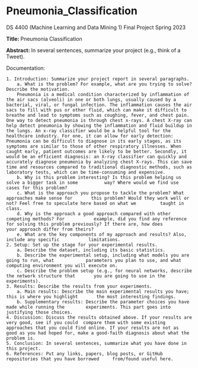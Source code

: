 # Pneumonia_Classification
DS 4400 (Machine Learning and Data Mining 1) Final Project Spring 2023

<b> Title: </b> Pneumonia Classification

<b> Abstract: </b> In several sentences, summarize your project (e.g., think of a Tweet).

Documentation:

	1. Introduction: Summarize your project report in several paragraphs.
		a. What is the problem? For example, what are you trying to solve? Describe the motivation.
		Pneumonia is a medical condition characterized by inflammation of the air sacs (alveoli) in one or both lungs, usually caused by a bacterial, viral, or fungal infection. The inflammation causes the air sacs to fill with pus or other fluid, which can make it difficult to breathe and lead to symptoms such as coughing, fever, and chest pain.  One way to detect pneumonia is through chest x-rays. A chest X-ray can help detect pneumonia by showing the inflammation and fluid buildup in the lungs. An x-ray classifier would be a helpful tool for the healthcare industry. For one, it can allow for early detection: Pneumonia can be difficult to diagnose in its early stages, as its symptoms are similar to those of other respiratory illnesses. When caught early, patient outcomes are likely to be better. Secondly, it would be an efficient diagnosis: an X-ray classifier can quickly and accurately diagnose pneumonia by analyzing chest X-rays. This can save time and resources compared to traditional diagnostic methods, such as laboratory tests, which can be time-consuming and expensive. 
		b. Why is this problem interesting? Is this problem helping us solve a bigger task in some 			way? Where would we find use cases for this problem?
		c. What is the approach you propose to tackle the problem? What approaches make sense for 		this problem? Would they work well or not? Feel free to speculate here based on what we 		taught in class.
		d. Why is the approach a good approach compared with other competing methods? For 			example, did you find any reference for solving this problem previously? If there are, how does 		your approach differ from theirs?
		e. What are the key components of my approach and results? Also, include any specific 			limitations.
	2. Setup: Set up the stage for your experimental results.
		a. Describe the dataset, including its basic statistics.
		b. Describe the experimental setup, including what models you are going to run, what 			parameters you plan to use, and what computing environment you will execute on.
		c. Describe the problem setup (e.g., for neural networks, describe the network structure that 		you are going to use in the experiments).
	3. Results: Describe the results from your experiments.
		a. Main results: Describe the main experimental results you have; this is where you highlight 		the most interesting findings.
		b. Supplementary results: Describe the parameter choices you have made while running the 		experiments. This part goes into justifying those choices.
	4. Discussion: Discuss the results obtained above. If your results are very good, see if you could 	compare them with some existing approaches that you could find online. If your results are not as 	good as you had hoped for, make a good-faith diagnosis about what the problem is.
	5. Conclusion: In several sentences, summarize what you have done in this project.
	6. References: Put any links, papers, blog posts, or GitHub repositories that you have borrowed 	from/found useful here.
